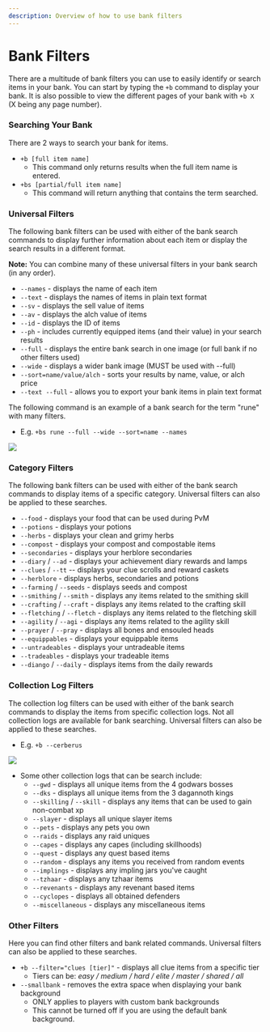 ```yaml
---
description: Overview of how to use bank filters
---
```


# Bank Filters

There are a multitude of bank filters you can use to easily identify or search items in your bank. You can start by typing the `+b` command to display your bank. It is also possible to view the different pages of your bank with `+b X` (X being any page number).

### Searching Your Bank

There are 2 ways to search your bank for items.

* `+b [full item name]`
  * This command only returns results when the full item name is entered.
* `+bs [partial/full item name]`
  * This command will return anything that contains the term searched.

### Universal Filters

The following bank filters can be used with either of the bank search commands to display further information about each item or display the search results in a different format.

**Note:** You can combine many of these universal filters in your bank search (in any order).

* `--names` - displays the name of each item
* `--text` - displays the names of items in plain text format
* `--sv` - displays the sell value of items
* `--av` - displays the alch value of items
* `--id` - displays the ID of items
* `--ph` - includes currently equipped items (and their value) in your search results
* `--full` - displays the entire bank search in one image (or full bank if no other filters used)
* `--wide` - displays a wider bank image (MUST be used with --full)
* `--sort=name/value/alch` - sorts your results by name, value, or alch price
* `--text --full` - allows you to export your bank items in plain text format

The following command is an example of a bank search for the term "rune" with many filters.&#x20;

* E.g. `+bs rune --full --wide --sort=name --names`

![](../.gitbook/assets/rune\_search)

### Category Filters

The following bank filters can be used with either of the bank search commands to display items of a specific category. Universal filters can also be applied to these searches.

* `--food` - displays your food that can be used during PvM
* `--potions` - displays your potions
* `--herbs` - displays your clean and grimy herbs
* `--compost` - displays your compost and compostable items
* `--secondaries` - displays your herblore secondaries
* `--diary` / `--ad` - displays your achievement diary rewards and lamps
* `--clues` / `--tt` -- displays your clue scrolls and reward caskets
* `--herblore` - displays herbs, secondaries and potions
* `--farming` / `--seeds` - displays seeds and compost
* `--smithing` / `--smith` - displays any items related to the smithing skill
* `--crafting` / `--craft` - displays any items related to the crafting skill
* `--fletching` / `--fletch` - displays any items related to the fletching skill
* `--agility` / `--agi` - displays any items related to the agility skill
* `--prayer` / `--pray` - displays all bones and ensouled heads
* `--equippables` - displays your equippable items
* `--untradeables` - displays your untradeable items
* `--tradeables` - displays your tradeable items
* `--diango` / `--daily` - displays items from the daily rewards

### Collection Log Filters

The collection log filters can be used with either of the bank search commands to display the items from specific collection logs. Not all collection logs are available for bank searching. Universal filters can also be applied to these searches.

* E.g. `+b --cerberus`

![](../.gitbook/assets/cerberus\_bank.png)

* Some other collection logs that can be search include:
  * `--gwd` - displays all unique items from the 4 godwars bosses
  * `--dks` - displays all unique items from the 3 dagannoth kings
  * `--skilling` / `--skill` - displays any items that can be used to gain non-combat xp
  * `--slayer` - displays all unique slayer items
  * `--pets` - displays any pets you own
  * `--raids` - displays any raid uniques
  * `--capes` - displays any capes (including skillhoods)
  * `--quest` - displays any quest based items
  * `--random` - displays any items you received from random events
  * `--implings` - displays any impling jars you've caught
  * `--tzhaar` - displays any tzhaar items
  * `--revenants` - displays any revenant based items
  * `--cyclopes` - displays all obtained defenders
  * `--miscellaneous` - displays any miscellaneous items

### Other Filters

Here you can find other filters and bank related commands. Universal filters can also be applied to these searches.

* `+b --filter="clues [tier]"` - displays all clue items from a specific tier
  * Tiers can be: _easy / medium / hard / elite / master / shared / all_
* `--smallbank` - removes the extra space when displaying your bank background&#x20;
  * ONLY applies to players with custom bank backgrounds
  * This cannot be turned off if you are using the default bank background.
